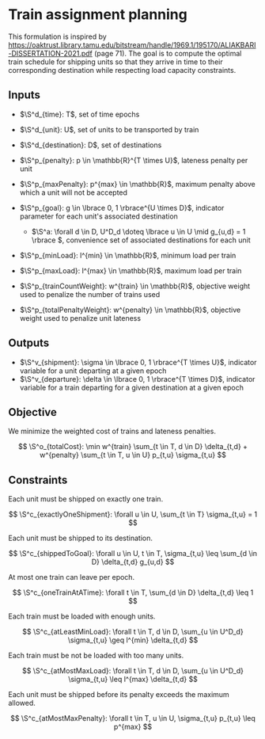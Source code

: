 # Train assignment planning

This formulation is inspired by https://oaktrust.library.tamu.edu/bitstream/handle/1969.1/195170/ALIAKBARI-DISSERTATION-2021.pdf
(page 71). The goal is to compute the optimal train schedule for shipping units
so that they arrive in time to their corresponding destination while respecting
load capacity constraints.

## Inputs

+ $\S^d_{time}: T$, set of time epochs
+ $\S^d_{unit}: U$, set of units to be transported by train
+ $\S^d_{destination}: D$, set of destinations

+ $\S^p_{penalty}: p \in \mathbb{R}^{T \times U}$, lateness penalty per unit
+ $\S^p_{maxPenalty}: p^{max} \in \mathbb{R}$, maximum penalty above which a
  unit will not be accepted
+ $\S^p_{goal}: g \in \lbrace 0, 1 \rbrace^{U \times D}$, indicator parameter
  for each unit's associated destination
  + $\S^a: \forall d \in D, U^D_d \doteq \lbrace u \in U \mid g_{u,d} = 1 \rbrace $,
    convenience set of associated destinations for each unit
+ $\S^p_{minLoad}: l^{min} \in \mathbb{R}$, minimum load per train
+ $\S^p_{maxLoad}: l^{max} \in \mathbb{R}$, maximum load per train
+ $\S^p_{trainCountWeight}: w^{train} \in \mathbb{R}$, objective weight used to
  penalize the number of trains used
+ $\S^p_{totalPenaltyWeight}: w^{penalty} \in \mathbb{R}$, objective weight used
  to penalize unit lateness

## Outputs

+ $\S^v_{shipment}: \sigma \in \lbrace 0, 1 \rbrace^{T \times U}$, indicator
  variable for a unit departing at a given epoch
+ $\S^v_{departure}: \delta \in \lbrace 0, 1 \rbrace^{T \times D}$, indicator
  variable for a train departing for a given destination at a given epoch

## Objective

We minimize the weighted cost of trains and lateness penalties.

$$
  \S^o_{totalCost}:
  \min
    w^{train} \sum_{t \in T, d \in D} \delta_{t,d} +
    w^{penalty} \sum_{t \in T, u \in U} p_{t,u} \sigma_{t,u}
$$

## Constraints

Each unit must be shipped on exactly one train.

$$
  \S^c_{exactlyOneShipment}:
  \forall u \in U, \sum_{t \in T} \sigma_{t,u} = 1
$$

Each unit must be shipped to its destination.

$$
  \S^c_{shippedToGoal}:
  \forall u \in U, t \in T, \sigma_{t,u} \leq \sum_{d \in D} \delta_{t,d} g_{u,d}
$$

At most one train can leave per epoch.

$$
  \S^c_{oneTrainAtATime}:
  \forall t \in T, \sum_{d \in D} \delta_{t,d} \leq 1
$$

Each train must be loaded with enough units.

$$
  \S^c_{atLeastMinLoad}:
  \forall t \in T, d \in D, \sum_{u \in U^D_d} \sigma_{t,u} \geq l^{min} \delta_{t,d}
$$

Each train must be not be loaded with too many units.

$$
  \S^c_{atMostMaxLoad}:
  \forall t \in T, d \in D, \sum_{u \in U^D_d} \sigma_{t,u} \leq l^{max} \delta_{t,d}
$$

Each unit must be shipped before its penalty exceeds the maximum allowed.

$$
  \S^c_{atMostMaxPenalty}:
  \forall t \in T, u \in U, \sigma_{t,u} p_{t,u} \leq p^{max}
$$

